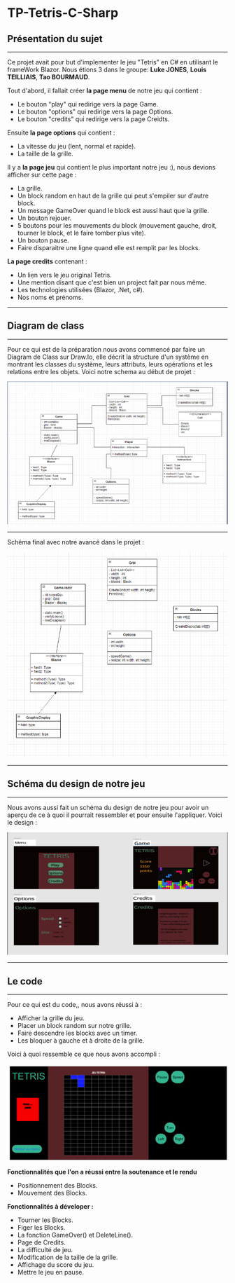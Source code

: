 # **TP-Tetris-C-Sharp**

## **Présentation du sujet**
---


Ce projet avait pour but d'implementer le jeu "Tetris" en C# en utilisant le frameWork Blazor. Nous étions 3 dans le groupe: **Luke JONES**, **Louis TEILLIAIS**, **Tao BOURMAUD**.

Tout d'abord, il fallait créer **la page menu** de notre jeu qui contient :
- Le bouton "play" qui redirige vers la page Game.
- Le bouton "options" qui redirige vers la page Options.
- Le bouton "credits" qui redirige vers la page Creidts.

Ensuite **la page options** qui contient :
- La vitesse du jeu (lent, normal et rapide).
- La taille de la grille. 

Il y a **la page jeu** qui contient le plus important notre jeu :), nous devions afficher sur cette page :
- La grille.
- Un block random en haut de la grille qui peut s'empiler sur d'autre block. 
- Un message GameOver quand le block est aussi haut que la grille.
- Un bouton rejouer.
- 5 boutons pour les mouvements du block (mouvement gauche, droit, tourner le block, et le faire tomber plus vite).
- Un bouton pause.
- Faire disparaitre une ligne quand elle est remplit par les blocks.

**La page credits** contenant :
- Un lien vers le jeu original Tetris.
- Une mention disant que c'est bien un project fait par nous même.
- Les technologies utilisées (Blazor, .Net, c#).
- Nos noms et prénoms.

---
## **Diagram de class**
---

Pour ce qui est de la préparation nous avons commencé par faire un Diagram de Class sur Draw.Io, elle décrit la structure d'un système en montrant les classes du système, leurs attributs, leurs opérations et les relations entre les objets.
Voici notre schema au début de projet : 

![](Img/1.PNG)
****

Schéma final avec notre avancé dans le projet : 

![](Img/4.PNG)

---
## **Schéma du design de notre jeu**
---

Nous avons aussi fait un schéma du design de notre jeu pour avoir un aperçu de ce à quoi il pourrait ressembler et pour ensuite l'appliquer. Voici le design : 

![](Img/2.PNG)

---
## **Le code**
---

Pour ce qui est du code,, nous avons réussi à :

- Afficher la grille du jeu.
- Placer un block random sur notre grille. 
- Faire descendre les blocks avec un timer.
- Les bloquer à gauche et à droite de la grille.

Voici à quoi ressemble ce que nous avons accompli :

![](Img/3.PNG)



**Fonctionnalités que l'on a réussi entre la soutenance et le rendu**
- Positionnement des Blocks.
- Mouvement des Blocks.


**Fonctionnalités à déveloper :**
- Tourner les Blocks.							
- Figer les Blocks.
- La fonction GameOver() et DeleteLine().					
- Page de Credits.
- La difficulté de jeu.							
- Modification de la taille de la grille.
- Affichage du score du jeu.									
- Mettre le jeu en pause.
